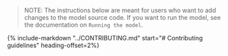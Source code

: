 #

> NOTE: The instructions below are meant for users who want to add changes to
the model source code. If you want to run the model, see the documentation on
`Running the model`.

{% include-markdown "../CONTRIBUTING.md" start="# Contributing guidelines" heading-offset=2%}